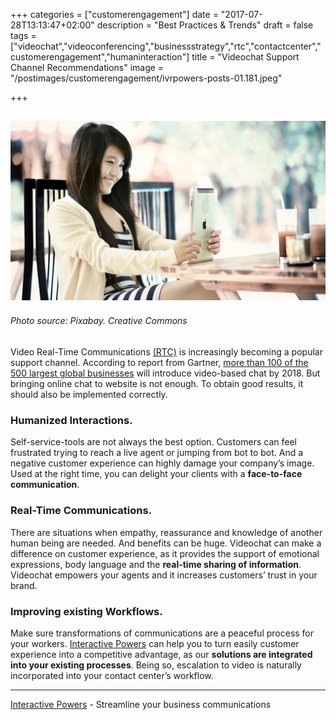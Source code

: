 +++
categories = ["customerengagement"]
date = "2017-07-28T13:13:47+02:00"
description = "Best Practices & Trends"
draft = false
tags = ["videochat","videoconferencing","businessstrategy","rtc","contactcenter","customerengagement","humaninteraction"]
title = "Videochat Support Channel Recommendations"
image = "/postimages/customerengagement/ivrpowers-posts-01.181.jpeg"

+++

![girl on videoconference](/postimages/customerengagement/ivrpowers-posts-01.181.jpeg)
-----------
###### Photo source: Pixabay. Creative Commons
 
Video Real-Time Communications [(RTC)](http://localhost:1313/post/technologies/what-is-rtc/) is increasingly becoming a popular support channel. According to report from Gartner, [more than 100 of the 500 largest global businesses](http://www.gartner.com/newsroom/id/2956618) will introduce video-based chat by 2018. But bringing online chat to website is not enough. To obtain good results, it should also be implemented correctly.
 
### Humanized Interactions.

Self-service-tools are not always the best option. Customers can feel frustrated trying to reach a live agent or jumping from bot to bot. And a negative customer experience can highly damage your company’s image. Used at the right time, you can delight your clients with a **face-to-face communication**.
 
### Real-Time Communications.

There are situations when empathy, reassurance and knowledge of another human being are needed. And benefits can be huge. Videochat can make a difference on customer experience, as it provides the support of emotional expressions, body language and the **real-time sharing of information**. Videochat empowers your agents and it increases customers’ trust in your brand.
 
### Improving existing Workflows.

Make sure transformations of communications are a peaceful process for your workers. [Interactive Powers](http://www.ivrpowers.com/) can help you to turn easily customer experience into a competitive advantage, as our **solutions are integrated into your existing processes**. Being so, escalation to video is naturally incorporated into your contact center’s workflow.

---
[Interactive Powers](http://www.ivrpowers.com/) - Streamline your business communications


